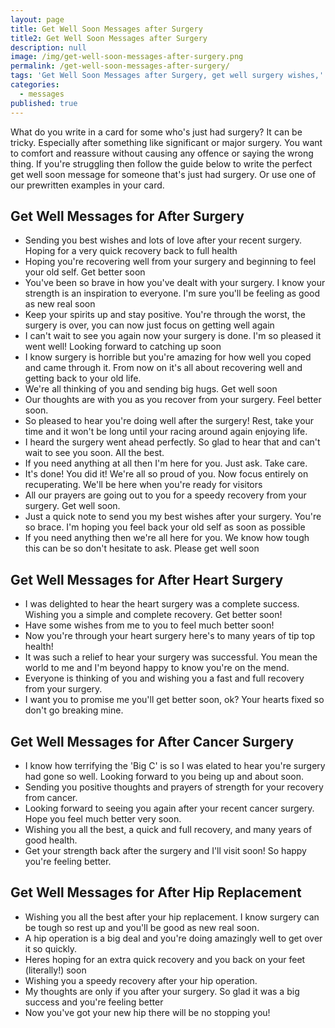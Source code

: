 ```yaml
---
layout: page
title: Get Well Soon Messages after Surgery
title2: Get Well Soon Messages after Surgery
description: null
image: /img/get-well-soon-messages-after-surgery.png
permalink: /get-well-soon-messages-after-surgery/
tags: 'Get Well Soon Messages after Surgery, get well surgery wishes,'
categories:
  - messages
published: true
---
```


<p>What do you write in a card for some who's just had surgery? It can be tricky. Especially after something like significant or major surgery. You want to comfort and reassure without causing any offence or saying the wrong thing. If you're struggling then follow the guide below to write the perfect get well soon message for someone that's just had surgery. Or use one of our prewritten examples in your card.
</p>

<h2>Get Well Messages for After Surgery</h2>

<ul class="heart">
<li>Sending you best wishes and lots of love after your recent surgery. Hoping for a very quick recovery back to full health</li>
<li>Hoping you're recovering well from your surgery and beginning to feel your old self. Get better soon</li>
<li>You've been so brave in how you've dealt with your surgery. I know your strength is an inspiration to everyone. I'm sure you'll be feeling as good as new real soon</li>
<li>Keep your spirits up and stay positive. You're through the worst, the surgery is over, you can now just focus on getting well again</li>
<li>I can't wait to see you again now your surgery is done. I'm so pleased it went well! Looking forward to catching up soon</li>
<li>I know surgery is horrible but you're amazing for how well you coped and came through it. From now on it's all about recovering well and getting back to your old life.</li>
<li>We're all thinking of you and sending big hugs. Get well soon</li>
<li>Our thoughts are with you as you recover from your surgery. Feel better soon.</li>
<li>So pleased to hear you're doing well after the surgery! Rest, take your time and it won't be long until your racing around again enjoying life. </li>
<li>I heard the surgery went ahead perfectly. So glad to hear that and can't wait to see you soon. All the best.</li>
<li>If you need anything at all then I'm here for you. Just ask. Take care.</li>
<li>It's done! You did it! We're all so proud of you. Now focus entirely on recuperating. We'll be here when you're ready for visitors</li>
<li>All our prayers are going out to you for a speedy recovery from your surgery. Get well soon.
</li>
<li>Just a quick note to send you my best wishes after your surgery. You're so brace. I'm hoping you feel back your old self as soon as possible 
 </li>
<li>If you need anything then we're all here for you. We know how tough this can be so don't hesitate to ask. Please get well soon</li>
</ul>

<h2>Get Well Messages for After Heart Surgery</h2>

<ul class="heart">
<li>I was delighted to hear the heart surgery was a complete success. Wishing you a simple and complete recovery. Get better soon!</li>
<li>Have some wishes from me to you to feel much better soon!</li>
<li>Now you're through your heart surgery here's to many years of tip top health!</li>
<li>It was such a relief to hear your surgery was successful. You mean the world to me and I'm beyond happy to know you're on the mend.</li>
<li>Everyone is thinking of you and wishing you a fast and full recovery from your surgery.</li>
<li>I want you to promise me you'll get better soon, ok? Your hearts fixed so don't go breaking mine.</li>
</ul>

<h2>Get Well Messages for After Cancer Surgery</h2>

<ul class="heart">
<li>I know how terrifying the 'Big C' is so I was elated to hear you're surgery had gone so well. Looking forward to you being up and about soon.</li>
<li>Sending you positive thoughts and prayers of strength for your recovery from cancer.</li>
<li>Looking forward to seeing you again after your recent cancer surgery. Hope you feel much better very soon.</li>
<li>Wishing you all the best, a quick and full recovery, and many years of good health.</li>
<li>Get your strength back after the surgery and I'll visit soon! So happy you're feeling better.</li>
</ul>

<h2>Get Well Messages for After Hip Replacement</h2>

<ul class="heart">
<li>Wishing you all the best after your hip replacement. I know surgery can be tough so rest up and you'll be good as new real soon.</li>
<li>A hip operation is a big deal and you're doing amazingly well to get over it so quickly.</li>
<li>Heres hoping for an extra quick recovery and you back on your feet (literally!) soon</li>
<li>Wishing you a speedy recovery after your hip operation.</li>
<li>My thoughts are only if you after your surgery. So glad it was a big success and you're feeling better</li>
<li>Now you've got your new hip there will be no stopping you! </li>
</ul>